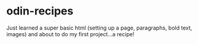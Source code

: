 # odin-recipes
Just learned a super basic html (setting up a page, paragraphs, bold text, images) and about to do my first project...a recipe!